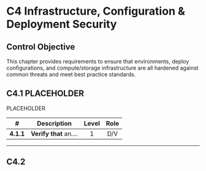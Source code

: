 # C4 Infrastructure, Configuration & Deployment Security

## Control Objective

This chapter provides requirements to ensure that environments, deploy configurations, and compute/storage infrastructure are all hardened against common threats and meet best practice standards. 

## C4.1 PLACEHOLDER

PLACEHOLDER

| # | Description | Level | Role |
|:--------:|---------------------------------------------------------------------------------------------------------------------|:---:|:---:|
| **4.1.1** | **Verify that** an.... | 1   | D/V |

---

## C4.2
